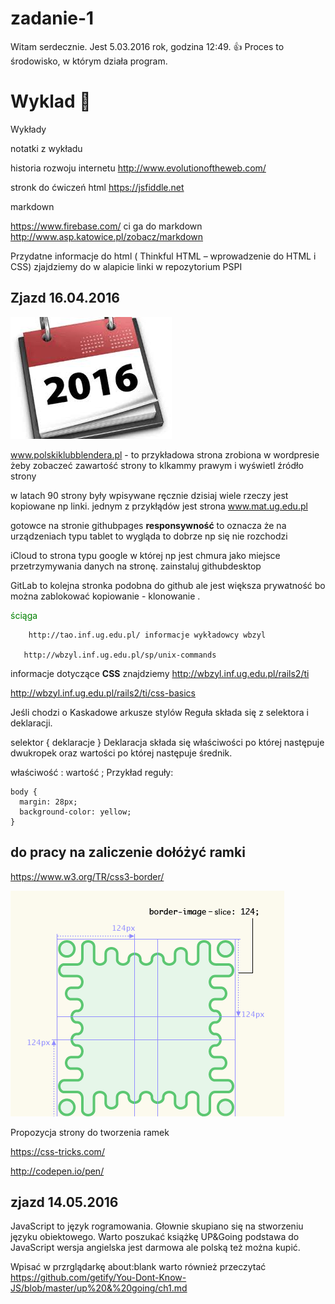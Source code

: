 # zadanie-1

Witam serdecznie. Jest 5.03.2016 rok, godzina 12:49. :+1: 
Proces to środowisko, w którym działa program. 

# Wyklad :imp:
Wykłady

notatki z wykładu

historia rozwoju internetu http://www.evolutionoftheweb.com/

stronk do ćwiczeń html https://jsfiddle.net


markdown

https://www.firebase.com/
ci
ga do markdown   http://www.asp.katowice.pl/zobacz/markdown

Przydatne informacje do html ( Thinkful HTML – wprowadzenie do HTML i CSS) zjajdziemy do w alapicie linki w repozytorium PSPI 


 ## Zjazd 16.04.2016
 
 ![data](images.jpg)
 
  www.polskiklubblendera.pl - to przykładowa strona zrobiona w wordpresie
  żeby zobaczeć zawartość strony to klkammy prawym i wyświetl źródło strony 
  
  w latach 90 strony były wpisywane ręcznie dzisiaj wiele rzeczy jest kopiowane np linki. 
  jednym z przykłądów jest strona www.mat.ug.edu.pl

gotowce na stronie  githubpages
**responsywność** to oznacza że na urządzeniach typu tablet to wygląda to dobrze np się nie rozchodzi

iCloud to strona typu google w której np jest chmura jako miejsce przetrzymywania danych na stronę. 
zainstaluj githubdesktop 

GitLab to kolejna stronka podobna do github ale jest większa prywatność bo można zablokować kopiowanie - klonowanie . 


<font color="green">ściąga</font>

        http://tao.inf.ug.edu.pl/ informacje wykładowcy wbzyl 
        
       http://wbzyl.inf.ug.edu.pl/sp/unix-commands
       
       
 informacje dotyczące **CSS** znajdziemy  <http://wbzyl.inf.ug.edu.pl/rails2/ti>
 
<http://wbzyl.inf.ug.edu.pl/rails2/ti/css-basics>


Jeśli chodzi o Kaskadowe arkusze stylów
Reguła składa się z selektora i deklaracji.

selektor { deklaracje }
Deklaracja składa się właściwości po której następuje dwukropek oraz wartości po której następuje średnik.

właściwość :  wartość ;
Przykład reguły:

```
body {  
  margin: 28px;  
  background-color: yellow;  
}
``` 
 
## do pracy na zaliczenie dołóżyć ramki 
https://www.w3.org/TR/css3-border/
 
 ![zdjęcie](zd1.png)
 
 Propozycja strony do tworzenia ramek
 
https://css-tricks.com/

http://codepen.io/pen/


## zjazd 14.05.2016


JavaScript to język rogramowania. 
Głownie skupiano się na stworzeniu języku obiektowego. 
Warto poszukać książkę UP&Going podstawa do JavaScript wersja angielska jest darmowa ale polską też można kupić. 


Wpisać w przrglądarkę about:blank
 warto również przeczytać https://github.com/getify/You-Dont-Know-JS/blob/master/up%20&%20going/ch1.md
